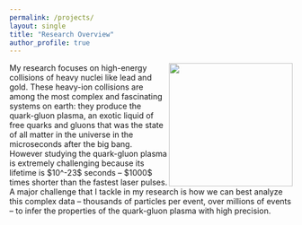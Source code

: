 ```yaml
---
permalink: /projects/
layout: single
title: "Research Overview"
author_profile: true
---
```


<img align="right" src="https://jasminebrewer.github.io/assets/images/CCMayJun22_RUN3_ion_eventdisplay.jpg" width="220" padding="10"/>
My research focuses on high-energy collisions of heavy nuclei like lead and gold. These heavy-ion collisions are among the most complex and fascinating systems on earth: they produce the quark-gluon plasma, an exotic liquid of free quarks and gluons that was the state of all matter in the universe in the microseconds after the big bang. However studying the quark-gluon plasma is extremely challenging because its lifetime is $10^-23$ seconds – $1000$ times shorter than the fastest laser pulses. A major challenge that I tackle in my research is how we can best analyze this complex data – thousands of particles per event, over millions of events – to infer the properties of the quark-gluon plasma with high precision.
